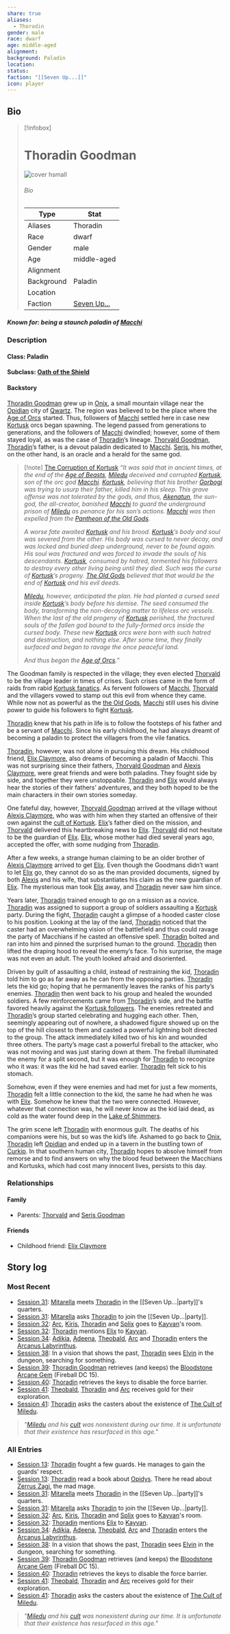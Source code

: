 ```yaml
---
share: true
aliases:
  - Thoradin
gender: male
race: dwarf
age: middle-aged
alignment: 
background: Paladin
location: 
status: 
faction: "[[Seven Up...]]"
icon: player
---
```

## Bio
> [!infobox]
> # Thoradin Goodman
> ![cover hsmall](../zzz_attachments/Thoradin.png)
> ###### Bio
> | Type | Stat |
> | ---- | ---- |
> | Aliases | Thoradin|
> | Race| dwarf |
> | Gender| male|
> | Age | middle-aged|
> | Alignment|| 
> | Background| Paladin|
> | Location|  |
> | Faction| [Seven Up...](../Factions/Seven%20Up....md)| 
##### Known for: being a staunch paladin of [Macchi](../Deities/Old%20Gods/Macchi.md)
### Description
#### Class: Paladin
#### Subclass: [Oath of the Shield](https://www.dandwiki.com/wiki/Oath_of_the_Shield_(5e_Subclass))
#### Backstory
[Thoradin Goodman](Thoradin%20Goodman.md) grew up in [Onix](../Locations/Settlements/Onix.md), a small mountain village near the [Opidian](../Locations/Kingdoms/Opidys.md) city of [Qwartz](../Locations/Settlements/Qwartz.md). The region was believed to be the place where the [Age of Orcs](../Lore/Eons%20and%20Ages/Age%20of%20Orcs.md) started. Thus, followers of [Macchi](../Deities/Old%20Gods/Macchi.md) settled here in case new [Kortusk](../Deities/New%20Gods/Kortusk.md) orcs began spawning. The legend passed from generations to generations, and the followers of [Macchi](../Deities/Old%20Gods/Macchi.md) dwindled; however, some of them stayed loyal, as was the case of [Thoradin](Thoradin%20Goodman.md)’s lineage. [Thorvald Goodman](../../Thorvald%20Goodman.md), [Thoradin](Thoradin%20Goodman.md)’s father, is a devout paladin dedicated to [Macchi](../Deities/Old%20Gods/Macchi.md). [Seris](../../Seris%20Goodman.md), his mother, on the other hand, is an oracle and a herald for the same god.

> [!note] [The Corruption of Kortusk](../Lore/The%20Corruption%20of%20Kortusk.md)
>_“It was said that in ancient times, at the end of the [Age of Beasts](../Lore/Eons%20and%20Ages/Age%20of%20Beasts.md), [Miledu](../../Miledu.md) deceived and corrupted [Kortusk](../Deities/New%20Gods/Kortusk.md), son of the orc god [Macchi](../Deities/Old%20Gods/Macchi.md). [Kortusk](../Deities/New%20Gods/Kortusk.md), believing that his brother [Gorbogi](../Deities/New%20Gods/Gorbogi.md) was trying to usurp their father, killed him in his sleep. This grave offense was not tolerated by the gods, and thus, [Akenatun](../Deities/Old%20Gods/Akenatun.md), the sun-god, the all-creator, banished [Macchi](../Deities/Old%20Gods/Macchi.md) to guard the underground prison of [Miledu](../../Miledu.md) as penance for his son’s actions. [Macchi](../Deities/Old%20Gods/Macchi.md) was then expelled from the [Pantheon of the Old Gods](../Deities/Old%20Gods/Pantheon%20of%20the%20Old%20Gods.md)._
>
>_A worse fate awaited [Kortusk](../Deities/New%20Gods/Kortusk.md) and his brood. [Kortusk](../Deities/New%20Gods/Kortusk.md)’s body and soul was severed from the other. His body was cursed to never decay, and was locked and buried deep underground, never to be found again. His soul was fractured and was forced to invade the souls of his descendants. [Kortusk](../Deities/New%20Gods/Kortusk.md), consumed by hatred, tormented his followers to destroy every other living being until they died. Such was the curse of [Kortusk](../Deities/New%20Gods/Kortusk.md)’s progeny. [The Old Gods](../Deities/Old%20Gods/Pantheon%20of%20the%20Old%20Gods.md) believed that that would be the end of [Kortusk](../Deities/New%20Gods/Kortusk.md) and his evil deeds._
>
>_[Miledu](../../Miledu.md), however, anticipated the plan. He had planted a cursed seed inside [Kortusk](../Deities/New%20Gods/Kortusk.md)’s body before his demise. The seed consumed the body, transforming the non-decaying matter to lifeless orc vessels. When the last of the old progeny of [Kortusk](../Deities/New%20Gods/Kortusk.md) perished, the fractured souls of the fallen god bound to the fully-formed orcs inside the cursed body. These new [Kortusk](../Deities/New%20Gods/Kortusk.md) orcs were born with such hatred and destruction, and nothing else. After some time, they finally surfaced and began to ravage the once peaceful land._
>
>_And thus began the [Age of Orcs](../Lore/Eons%20and%20Ages/Age%20of%20Orcs.md).”_

The Goodman family is respected in the village; they even elected [Thorvald](../../Thorvald%20Goodman.md) to be the village leader in times of crises. Such crises came in the form of raids from rabid [Kortusk fanatics](../Factions/Kortusk%20Orcs.md). As fervent followers of [Macchi](../Deities/Old%20Gods/Macchi.md), [Thorvald](../../Thorvald%20Goodman.md) and the villagers vowed to stamp out this evil from whence they came. While now not as powerful as the [the Old Gods](../Deities/Old%20Gods/Pantheon%20of%20the%20Old%20Gods.md), [Macchi](../Deities/Old%20Gods/Macchi.md) still uses his divine power to guide his followers to fight [Kortusk](../Deities/New%20Gods/Kortusk.md).

[Thoradin](Thoradin%20Goodman.md) knew that his path in life is to follow the footsteps of his father and be a servant of [Macchi](../Deities/Old%20Gods/Macchi.md). Since his early childhood, he had always dreamt of becoming a paladin to protect the villagers from the vile fanatics.

[Thoradin](Thoradin%20Goodman.md), however, was not alone in pursuing this dream. His childhood friend, [Elix Claymore](../../Elix%20Claymore.md), also dreams of becoming a paladin of Macchi. This was not surprising since their fathers, [Thorvald Goodman](../../Thorvald%20Goodman.md) and [Alexis Claymore](../../Alexis%20Claymore.md), were great friends and were both paladins. They fought side by side, and together they were unstoppable. [Thoradin](Thoradin%20Goodman.md) and [Elix](../../Elix%20Claymore.md) would always hear the stories of their fathers’ adventures, and they both hoped to be the main characters in their own stories someday.

One fateful day, however, [Thorvald Goodman](../../Thorvald%20Goodman.md) arrived at the village without [Alexis Claymore](../../Alexis%20Claymore.md), who was with him when they started an offensive of their own against the [cult of Kortusk](../Factions/Kortusk%20Orcs.md). [Elix](../../Elix%20Claymore.md)’s father died on the mission, and [Thorvald](../../Thorvald%20Goodman.md) delivered this heartbreaking news to [Elix](../../Elix%20Claymore.md). [Thorvald](../../Thorvald%20Goodman.md) did not hesitate to be the guardian of [Elix](../../Elix%20Claymore.md). [Elix](../../Elix%20Claymore.md), whose mother had died several years ago, accepted the offer, with some nudging from [Thoradin](Thoradin%20Goodman.md). 

After a few weeks, a strange human claiming to be an older brother of [Alexis Claymore](../../Alexis%20Claymore.md) arrived to get [Elix](../../Elix%20Claymore.md). Even though the Goodmans didn’t want to let [Elix](../../Elix%20Claymore.md) go, they cannot do so as the man provided documents, signed by both [Alexis](../../Alexis%20Claymore.md) and his wife, that substantiates his claim as the new guardian of [Elix](../../Elix%20Claymore.md). The mysterious man took [Elix](../../Elix%20Claymore.md) away, and [Thoradin](Thoradin%20Goodman.md) never saw him since.

Years later, [Thoradin](Thoradin%20Goodman.md) trained enough to go on a mission as a novice. [Thoradin](Thoradin%20Goodman.md) was assigned to support a group of soldiers assaulting a [Kortusk](../Deities/New%20Gods/Kortusk.md) party. During the fight, [Thoradin](Thoradin%20Goodman.md) caught a glimpse of a hooded caster close to his position. Looking at the lay of the land, [Thoradin](Thoradin%20Goodman.md) noticed that the caster had an overwhelming vision of the battlefield and thus could ravage the party of Macchians if he casted an offensive spell. [Thoradin](Thoradin%20Goodman.md) bolted and ran into him and pinned the surprised human to the ground. [Thoradin](Thoradin%20Goodman.md) then lifted the draping hood to reveal the enemy’s face. To his surprise, the mage was not even an adult. The youth looked afraid and disoriented.

Driven by guilt of assaulting a child, instead of restraining the kid, [Thoradin](Thoradin%20Goodman.md) told him to go as far away as he can from the opposing parties. [Thoradin](Thoradin%20Goodman.md) lets the kid go; hoping that he permanently leaves the ranks of his party’s enemies. [Thoradin](Thoradin%20Goodman.md) then went back to his group and healed the wounded soldiers. A few reinforcements came from [Thoradin](Thoradin%20Goodman.md)’s side, and the battle favored heavily against the [Kortusk followers](../Factions/Kortusk%20Orcs.md). The enemies retreated and [Thoradin](Thoradin%20Goodman.md)’s group started celebrating and hugging each other. Then, seemingly appearing out of nowhere, a shadowed figure showed up on the top of the hill closest to them and casted a powerful lightning bolt directed to the group. The attack immediately killed two of his kin and wounded three others. The party’s mage cast a powerful fireball to the attacker, who was not moving and was just staring down at them. The fireball illuminated the enemy for a split second, but it was enough for [Thoradin](Thoradin%20Goodman.md) to recognize who it was: it was the kid he had saved earlier. [Thoradin](Thoradin%20Goodman.md) felt sick to his stomach. 

Somehow, even if they were enemies and had met for just a few moments, [Thoradin](Thoradin%20Goodman.md) felt a little connection to the kid, the same he had when he was with [Elix](../../Elix%20Claymore.md). Somehow he knew that the two were connected. However, whatever that connection was, he will never know as the kid laid dead, as cold as the water found deep in the [Lake of Shimmers](../Locations/Areas/Lake%20of%20Shimmers.md).

The grim scene left [Thoradin](Thoradin%20Goodman.md) with enormous guilt. The deaths of his companions were his, but so was the kid’s life. Ashamed to go back to [Onix](../Locations/Settlements/Onix.md), [Thoradin](Thoradin%20Goodman.md) left [Opidian](../Locations/Kingdoms/Opidys.md) and ended up in a tavern in the bustling town of [Curkip](../Locations/Settlements/Curkip.md). In that southern human city, [Thoradin](Thoradin%20Goodman.md) hopes to absolve himself from remorse and to find answers on why the blood feud between the Macchians and Kortusks, which had cost many innocent lives, persists to this day.

### Relationships
#### Family
- Parents: [Thorvald](../../Thorvald%20Goodman.md) and [Seris Goodman](../../Seris%20Goodman.md)
#### Friends
- Childhood friend: [Elix Claymore](../../Elix%20Claymore.md)
## Story log
### Most Recent
- [Session 31](../../Session%2031.md): [Mitarella](Mitarella%20Randall.md) meets [Thoradin](Thoradin%20Goodman.md) in the [[Seven Up...|party]]'s quarters.
- [Session 31](../../Session%2031.md): [Mitarella](Mitarella%20Randall.md) asks [Thoradin](Thoradin%20Goodman.md) to join the [[Seven Up...|party]].
- [Session 32](../../Session%2032.md): [Arc](Arc.md), [Kiris](Kiris%20Acquermann.md), [Thoradin](Thoradin%20Goodman.md) and [Splix](Spraugh%20'Splix'%20Calix.md) goes to [Kayvan](Kayvan%20Acquermann.md)'s room.
- [Session 32](../../Session%2032.md): [Thoradin](Thoradin%20Goodman.md) mentions [Elix](Elix%20Claymore.md) to [Kayvan](Kayvan%20Acquermann.md).
- [Session 34](../../Session%2034.md): [Adikia](Adikia%20Unalome.md), [Adeena](Adeena%20Oberon.md), [Theobald](Theobald%20Clayhollow.md), [Arc](Arc.md) and [Thoradin](Thoradin%20Goodman.md) enters the [Arcanus Labyrinthus](Arcanus%20Labyrinthus.md).
- [Session 38](../Session%20Log/Session%2038.md): In a vision that shows the past, [Thoradin](Thoradin%20Goodman.md) sees [Elvin](Elvin%20Claymore.md) in the dungeon, searching for something.
- [Session 39](../Session%20Log/Session%2039.md): [Thoradin Goodman](Thoradin%20Goodman.md) retrieves (and keeps) the [Bloodstone Arcane Gem](Bloodstone%20Arcane%20Gem.md) (Fireball DC 15).
- [Session 40](../Session%20Log/Session%2040.md): [Thoradin](Thoradin%20Goodman.md) retrieves the keys to disable the force barrier.
- [Session 41](../../Session%2041.md): [Theobald](Theobald%20Clayhollow.md), [Thoradin](Thoradin%20Goodman.md) and [Arc](Arc.md) receives gold for their exploration.
- [Session 41](../../Session%2041.md): [Thoradin](Thoradin%20Goodman.md) asks the casters about the existence of [The Cult of Miledu](The%20Cult%20of%20Miledu.md).
> *"[Miledu](Miledu.md) and his [cult](The%20Cult%20of%20Miledu.md) was nonexistent during our time. It is unfortunate that their existence has resurfaced in this age."*

### All Entries
- [Session 13](../../Session%2013.md): [Thoradin](Thoradin%20Goodman.md) fought a few guards. He manages to gain the guards' respect.
- [Session 13](../../Session%2013.md): [Thoradin](Thoradin%20Goodman.md) read a book about [Opidys](Opidys.md). There he read about [Zerrus Zagi](Zerrus%20Zagi.md), the mad mage.
- [Session 31](../../Session%2031.md): [Mitarella](Mitarella%20Randall.md) meets [Thoradin](Thoradin%20Goodman.md) in the [[Seven Up...|party]]'s quarters.
- [Session 31](../../Session%2031.md): [Mitarella](Mitarella%20Randall.md) asks [Thoradin](Thoradin%20Goodman.md) to join the [[Seven Up...|party]].
- [Session 32](../../Session%2032.md): [Arc](Arc.md), [Kiris](Kiris%20Acquermann.md), [Thoradin](Thoradin%20Goodman.md) and [Splix](Spraugh%20'Splix'%20Calix.md) goes to [Kayvan](Kayvan%20Acquermann.md)'s room.
- [Session 32](../../Session%2032.md): [Thoradin](Thoradin%20Goodman.md) mentions [Elix](Elix%20Claymore.md) to [Kayvan](Kayvan%20Acquermann.md).
- [Session 34](../../Session%2034.md): [Adikia](Adikia%20Unalome.md), [Adeena](Adeena%20Oberon.md), [Theobald](Theobald%20Clayhollow.md), [Arc](Arc.md) and [Thoradin](Thoradin%20Goodman.md) enters the [Arcanus Labyrinthus](Arcanus%20Labyrinthus.md).
- [Session 38](../Session%20Log/Session%2038.md): In a vision that shows the past, [Thoradin](Thoradin%20Goodman.md) sees [Elvin](Elvin%20Claymore.md) in the dungeon, searching for something.
- [Session 39](../Session%20Log/Session%2039.md): [Thoradin Goodman](Thoradin%20Goodman.md) retrieves (and keeps) the [Bloodstone Arcane Gem](Bloodstone%20Arcane%20Gem.md) (Fireball DC 15).
- [Session 40](../Session%20Log/Session%2040.md): [Thoradin](Thoradin%20Goodman.md) retrieves the keys to disable the force barrier.
- [Session 41](../../Session%2041.md): [Theobald](Theobald%20Clayhollow.md), [Thoradin](Thoradin%20Goodman.md) and [Arc](Arc.md) receives gold for their exploration.
- [Session 41](../../Session%2041.md): [Thoradin](Thoradin%20Goodman.md) asks the casters about the existence of [The Cult of Miledu](The%20Cult%20of%20Miledu.md).
> *"[Miledu](Miledu.md) and his [cult](The%20Cult%20of%20Miledu.md) was nonexistent during our time. It is unfortunate that their existence has resurfaced in this age."*
